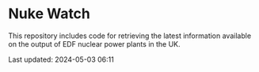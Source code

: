 # Nuke Watch

This repository includes code for retrieving the latest information available on the output of EDF nuclear power plants in the UK.

Last updated: 2024-05-03 06:11